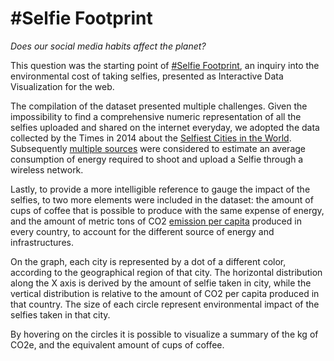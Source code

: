 # #Selfie Footprint
*Does our social media habits affect the planet?*

This question was the starting point of [#Selfie Footprint](http://ciid.dk/education/portfolio/idp18/courses/data-visualization/selfie-footprint/), an inquiry into the environmental cost of taking selfies, presented as Interactive Data Visualization for the web. 

The compilation of the dataset presented multiple challenges. Given the impossibility to find a comprehensive numeric representation of all the selfies uploaded and shared on the internet everyday, we adopted the data collected by the Times in 2014 about the [Selfiest Cities in the World](http://time.com/selfies-cities-world-rankings/). Subsequently [multiple sources](https://github.com/AhUhmm/Selfie-Footprint/blob/master/References/REFERENCES.md) were considered to estimate an average consumption of energy required to shoot and upload a Selfie through a wireless network. 

Lastly, to provide a more intelligible reference to gauge the impact of the selfies, to two more elements were included in the dataset: the amount of cups of coffee that is possible to produce with the same expense of energy, and the amount of metric tons of CO2 [emission per capita](https://data.worldbank.org/indicator/EN.ATM.CO2E.PC) produced in every country, to account for the different source of energy and infrastructures.

On the graph, each city is represented by a dot of a different color, according to the geographical region of that city. The horizontal distribution along the X axis is derived by the amount of selfie taken in city, while the vertical distribution is relative to the amount of CO2 per capita produced in that country. The size of each circle represent environmental impact of the selfies taken in that city.

By hovering on the circles it is possible to visualize a summary of the kg of CO2e, and the equivalent amount of cups of coffee.